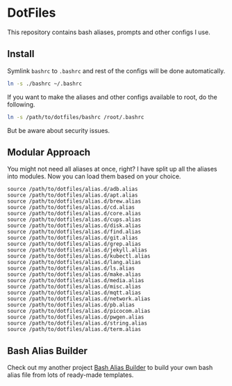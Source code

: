 # DotFiles

This repository contains bash aliases, prompts and other configs I use.

## Install

Symlink `bashrc` to `.bashrc` and rest of the configs will be done automatically.

```sh
ln -s ./bashrc ~/.bashrc
```

If you want to make the aliases and other configs available to root, do the following.

```sh
ln -s /path/to/dotfiles/bashrc /root/.bashrc
```

But be aware about security issues.

## Modular Approach

You might not need all aliases at once, right? I have split up all the aliases into modules. Now you can load them based on your choice.

```
source /path/to/dotfiles/alias.d/adb.alias
source /path/to/dotfiles/alias.d/apt.alias
source /path/to/dotfiles/alias.d/brew.alias
source /path/to/dotfiles/alias.d/cd.alias
source /path/to/dotfiles/alias.d/core.alias
source /path/to/dotfiles/alias.d/cups.alias
source /path/to/dotfiles/alias.d/disk.alias
source /path/to/dotfiles/alias.d/find.alias
source /path/to/dotfiles/alias.d/git.alias
source /path/to/dotfiles/alias.d/grep.alias
source /path/to/dotfiles/alias.d/jekyll.alias
source /path/to/dotfiles/alias.d/kubectl.alias
source /path/to/dotfiles/alias.d/lang.alias
source /path/to/dotfiles/alias.d/ls.alias
source /path/to/dotfiles/alias.d/make.alias
source /path/to/dotfiles/alias.d/media.alias
source /path/to/dotfiles/alias.d/misc.alias
source /path/to/dotfiles/alias.d/mqtt.alias
source /path/to/dotfiles/alias.d/network.alias
source /path/to/dotfiles/alias.d/pb.alias
source /path/to/dotfiles/alias.d/picocom.alias
source /path/to/dotfiles/alias.d/pwgen.alias
source /path/to/dotfiles/alias.d/string.alias
source /path/to/dotfiles/alias.d/term.alias
```

## Bash Alias Builder

Check out my another project [Bash Alias Builder](https://github.com/mdminhazulhaque/bash-alias-builder) to build your own bash alias file from lots of ready-made templates.
